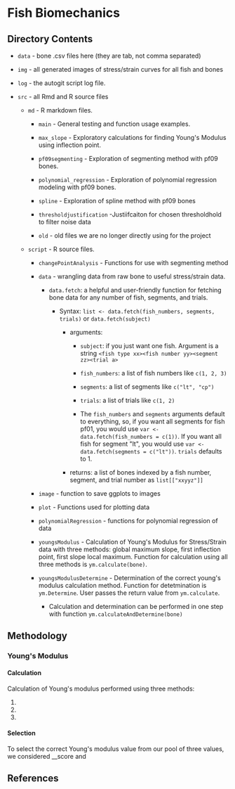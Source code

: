 # Fish Biomechanics

## Directory Contents

-   `data` - bone .csv files here (they are tab, not comma separated)

-   `img` - all generated images of stress/strain curves for all fish and bones

-   `log` - the autogit script log file.

-   `src` - all Rmd and R source files

    -   `md` - R markdown files.

        -   `main` - General testing and function usage examples.

        -   `max_slope` - Exploratory calculations for finding Young's Modulus using inflection point.
        
        -   `pf09segmenting` - Exploration of segmenting method with pf09 bones.

        -   `polynomial_regression` - Exploration of polynomial regression modeling with pf09 bones.

        -   `spline` - Exploration of spline method with pf09 bones

        -   `thresholdjustification` -Justiifcaiton for chosen thresholdhold to filter noise data
        
         - `old` - old files we are no longer directly using for the project

    -   `script` - R source files.

        -   `changePointAnalysis` - Functions for use with segmenting method

        -   `data` - wrangling data from raw bone to useful stress/strain data.

            -   `data.fetch`: a helpful and user-friendly function for fetching bone data for any number of fish, segments, and trials.

                -   Syntax: `list <- data.fetch(fish_numbers, segments, trials)` or `data.fetch(subject)`

                    -   arguments:

                        -   `subject`: if you just want one fish. Argument is a string `<fish type xx><fish number yy><segment zz><trial a>`

                        -   `fish_numbers`: a list of fish numbers like `c(1, 2, 3)`

                        -   `segments`: a list of segments like `c("lt", "cp")`

                        -   `trials`: a list of trials like `c(1, 2)`

                        -   The `fish_numbers` and `segments` arguments default to everything, so, if you want all segments for fish pf01, you would use `var <- data.fetch(fish_numbers = c(1))`. If you want all fish for segment "lt", you would use `var <- data.fetch(segments = c("lt"))`. `trials` defaults to 1.

                    -   returns: a list of bones indexed by a fish number, segment, and trial number as `list[["xxyyz"]]`
            
        -   `image` - function to save ggplots to images

        -   `plot` - Functions used for plotting data

        -   `polynomialRegression` - functions for polynomial regression of data

        -   `youngsModulus` - Calculation of Young's Modulus for Stress/Strain data with three methods: global maximum slope, first inflection point, first slope local maximum. Function for calculation using all three methods is `ym.calculate(bone)`. 

        -   `youngsModulusDetermine` - Determination of the correct young's modulus calculation method. Function for detetmination is `ym.Determine`. User passes the return value from `ym.calculate`.
        
            - Calculation and determination can be performed in one step with function `ym.calculateAndDetermine(bone)`

## Methodology

### Young's Modulus

#### Calculation

Calculation of Young's modulus performed using three methods:

1. 

2. 

3. 




#### Selection

To select the correct Young's modulus value from our pool of three values, we considered __score and 



## References
